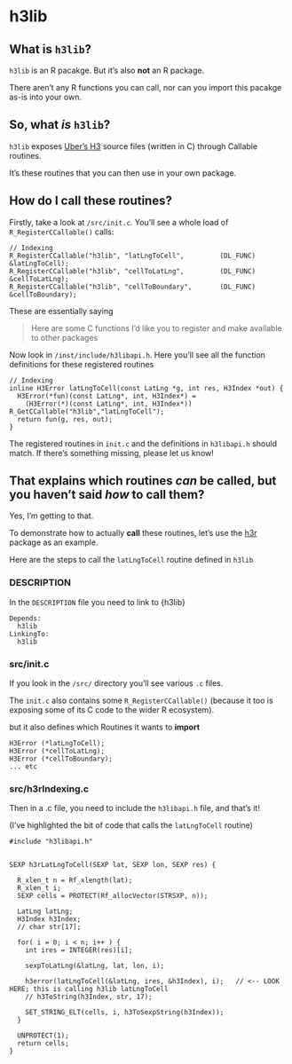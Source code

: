 
# h3lib

## What is `h3lib`?

`h3lib` is an R pacakge. But it’s also **not** an R package.

There aren’t any R functions you can call, nor can you import this
pacakge as-is into your own.

## So, what *is* `h3lib`?

`h3lib` exposes [Uber’s H3](https://h3geo.org/) source files (written in
C) through Callable routines.

It’s these routines that you can then use in your own package.

## How do I call these routines?

Firstly, take a look at `/src/init.c`. You’ll see a whole load of
`R_RegisterCCallable()` calls:

    // Indexing
    R_RegisterCCallable("h3lib", "latLngToCell",         (DL_FUNC) &latLngToCell);
    R_RegisterCCallable("h3lib", "cellToLatLng",         (DL_FUNC) &cellToLatLng);
    R_RegisterCCallable("h3lib", "cellToBoundary",       (DL_FUNC) &cellToBoundary);

These are essentially saying

> Here are some C functions I’d like you to register and make available
> to other packages

Now look in `/inst/include/h3libapi.h`. Here you’ll see all the function
definitions for these registered routines

    // Indexing
    inline H3Error latLngToCell(const LatLng *g, int res, H3Index *out) {
      H3Error(*fun)(const LatLng*, int, H3Index*) =
        (H3Error(*)(const LatLng*, int, H3Index*)) R_GetCCallable("h3lib","latLngToCell");
      return fun(g, res, out);
    }

The registered routines in `init.c` and the definitions in `h3libapi.h`
should match. If there’s something missing, please let us know!

## That explains which routines *can* be called, but you haven’t said *how* to call them?

Yes, I’m getting to that.

To demonstrate how to actually **call** these routines, let’s use the
[h3r](https://github.com/symbolixau/h3r) package as an example.

Here are the steps to call the `latLngToCell` routine defined in `h3lib`

### DESCRIPTION

In the `DESCRIPTION` file you need to link to {h3lib}

    Depends:
      h3lib
    LinkingTo:
      h3lib

### src/init.c

If you look in the `/src/` directory you’ll see various `.c` files.

The `init.c` also contains some `R_RegisterCCallable()` (because it too
is exposing some of its C code to the wider R ecosystem).

but it also defines which Routines it wants to **import**

    H3Error (*latLngToCell);
    H3Error (*cellToLatLng);
    H3Error (*cellToBoundary);
    ... etc

### src/h3rIndexing.c

Then in a .c file, you need to include the `h3libapi.h` file, and that’s
it!

(I’ve highlighted the bit of code that calls the `latLngToCell` routine)


    #include "h3libapi.h"


    SEXP h3rLatLngToCell(SEXP lat, SEXP lon, SEXP res) {

      R_xlen_t n = Rf_xlength(lat);
      R_xlen_t i;
      SEXP cells = PROTECT(Rf_allocVector(STRSXP, n));

      LatLng latLng;
      H3Index h3Index;
      // char str[17];

      for( i = 0; i < n; i++ ) {
        int ires = INTEGER(res)[i];

        sexpToLatLng(&latLng, lat, lon, i);

        h3error(latLngToCell(&latLng, ires, &h3Index), i);   // <-- LOOK HERE; this is calling h3lib latLngToCell
        // h3ToString(h3Index, str, 17);

        SET_STRING_ELT(cells, i, h3ToSexpString(h3Index));
      }

      UNPROTECT(1);
      return cells;
    }
